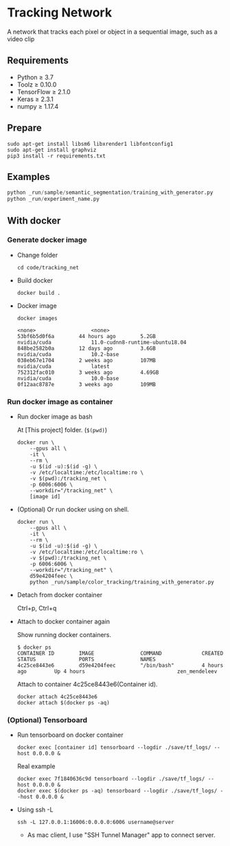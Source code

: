 # Tracking Network

A network that tracks each pixel or object in a sequential image, such as a video clip

## Requirements

* Python &ge; 3.7
* Toolz &ge; 0.10.0
* TensorFlow &ge; 2.1.0
* Keras &ge; 2.3.1
* numpy &ge; 1.17.4

## Prepare

```shell
sudo apt-get install libsm6 libxrender1 libfontconfig1
sudo apt-get install graphviz
pip3 install -r requirements.txt
```

## Examples

```python
python _run/sample/semantic_segmentation/training_with_generator.py
python _run/experiment_name.py
```

## With docker

### Generate docker image

* Change folder

    ```shell
    cd code/tracking_net
    ```

* Build docker

    ```shell
    docker build .
    ```

* Docker image

    ```shell
    docker images

    <none>                  <none>                            53bf6b5d0f6a        44 hours ago        5.2GB
    nvidia/cuda             11.0-cudnn8-runtime-ubuntu18.04   848be2582b0a        12 days ago         3.6GB
    nvidia/cuda             10.2-base                         038eb67e1704        2 weeks ago         107MB
    nvidia/cuda             latest                            752312fac010        3 weeks ago         4.69GB
    nvidia/cuda             10.0-base                         0f12aac8787e        3 weeks ago         109MB
    ```

### Run docker image as container

* Run docker image as bash

    At [This project] folder. (`$(pwd)`)

    ```shell
    docker run \
        --gpus all \
        -it \
        --rm \
        -u $(id -u):$(id -g) \
        -v /etc/localtime:/etc/localtime:ro \
        -v $(pwd):/tracking_net \
        -p 6006:6006 \
        --workdir="/tracking_net" \
        [image id]
    ```

* (Optional) Or run docker using on shell.

    ```shell
    docker run \
        --gpus all \
        -it \
        --rm \
        -u $(id -u):$(id -g) \
        -v /etc/localtime:/etc/localtime:ro \
        -v $(pwd):/tracking_net \
        -p 6006:6006 \
        --workdir="/tracking_net" \
        d59e4204feec \
        python _run/sample/color_tracking/training_with_generator.py
    ```

* Detach from docker container

    Ctrl+p, Ctrl+q

* Attach to docker container again

    Show running docker containers.

    ```shell
    $ docker ps
    CONTAINER ID        IMAGE               COMMAND             CREATED             STATUS              PORTS               NAMES
    4c25ce8443e6        d59e4204feec        "/bin/bash"         4 hours ago         Up 4 hours                              zen_mendeleev
    ```

    Attach to container 4c25ce8443e6(Container id).

    ```shell
    docker attach 4c25ce8443e6
    docker attach $(docker ps -aq)
    ```

### (Optional) Tensorboard

* Run tensorboard on docker container

    ```shell
    docker exec [container id] tensorboard --logdir ./save/tf_logs/ --host 0.0.0.0 &
    ```

    Real example

    ```shell
    docker exec 7f1840636c9d tensorboard --logdir ./save/tf_logs/ --host 0.0.0.0 &
    docker exec $(docker ps -aq) tensorboard --logdir ./save/tf_logs/ --host 0.0.0.0 &
    ```

* Using ssh -L

    ```shell
    ssh -L 127.0.0.1:16006:0.0.0.0:6006 username@server
    ```

  * As mac client, I use "SSH Tunnel Manager" app to connect server.
